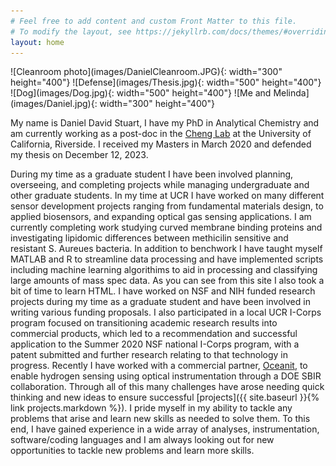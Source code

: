```yaml
---
# Feel free to add content and custom Front Matter to this file.
# To modify the layout, see https://jekyllrb.com/docs/themes/#overriding-theme-defaults
layout: home
---
```


<div markdown="1" class="body">

<div markdown="1" class="center"> 
![Cleanroom photo](images/DanielCleanroom.JPG){: width="300" height="400"}
![Defense](images/Thesis.jpg){: width="500" height="400"}
![Dog](images/Dog.jpg){: width="500" height="400"}
![Me and Melinda](images/Daniel.jpg){: width="300" height="400"}
</div>

My name is Daniel David Stuart, I have my PhD in Analytical Chemistry and am currently working as a post-doc in the [Cheng Lab](https://chenglab.ucr.edu/) at the University of California, Riverside. I received my Masters in March 2020 and defended my thesis on December 12, 2023.

During my time as a graduate student I have been involved planning, overseeing, and completing projects while managing undergraduate and other graduate students. In my time at UCR I have worked on many different sensor development projects ranging from fundamental materials design, to applied biosensors, and expanding optical gas sensing applications. I am currently completing work studying curved membrane binding proteins and investigating lipidomic differences between methicilin sensitive and resistant S. Aureues bacteria. In addition to benchwork I have taught myself MATLAB and R to streamline data processing and have implemented scripts including machine learning algorithims to aid in processing and classifying large amounts of mass spec data. As you can see from this site I also took a bit of time to learn HTML. I have worked on NSF and NIH funded research projects during my time as a graduate student and have been involved in writing various funding proposals. I also participated in a local UCR I-Corps program focused on transitioning academic research results into commercial products, which led to a recommendation and successful application to the Summer 2020 NSF national I-Corps program, with a patent submitted and further research relating to that technology in progress. Recently I have worked with a commercial partner, [Oceanit](https://www.oceanit.com/), to enable hydrogen sensing using optical instrumentation through a DOE SBIR collaboration. Through all of this many challenges have arose needing quick thinking and new ideas to ensure successful [projects]({{ site.baseurl }}{% link projects.markdown %}). I pride myself in my ability to tackle any problems that arise and learn new skills as needed to solve them. To this end, I have gained experience in a wide array of analyses, instrumentation, software/coding languages and I am always looking out for new opportunities to tackle new problems and learn more skills.
</div>
